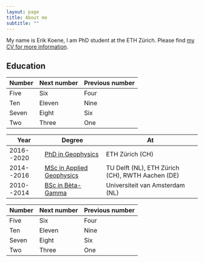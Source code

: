 ```yaml
---
layout: page
title: About me
subtitle: ""
---
```


My name is Erik Koene, I am  PhD student at the ETH Zürich. Please find [my CV for more information](/CV_English-2.pdf).

## Education
| Number | Next number | Previous number |
| :------ |:--- | :--- |
| Five | Six | Four |
| Ten | Eleven | Nine |
| Seven | Eight | Six |
| Two | Three | One |

| Year | Degree | At |
|-------|--------|---------|
| 2016--2020 | [PhD in Geophysics](https://eeg.ethz.ch) | ETH Zürich (CH) |
| 2014--2016 | [MSc in Applied Geophysics](https://idealeague.org/geophysics/) | TU Delft (NL), ETH Zürich (CH), RWTH Aachen (DE) |
| 2010--2014 | [BSc in Bèta-Gamma](https://www.uva.nl/programmas/bachelors/beta-gamma/beta-gamma.html) | Universiteit van Amsterdam (NL) |

| Number | Next number | Previous number |
| :------ |:--- | :--- |
| Five | Six | Four |
| Ten | Eleven | Nine |
| Seven | Eight | Six |
| Two | Three | One |
